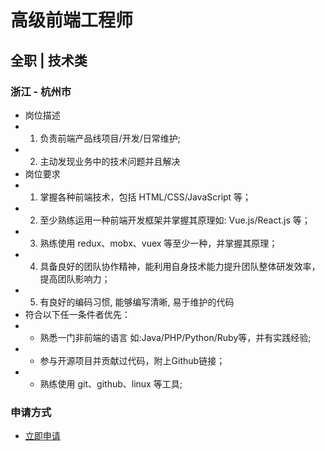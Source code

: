 
# 高级前端工程师
## 全职  |  技术类
### 浙江 - 杭州市

- 岗位描述
- 1. 负责前端产品线项目/开发/日常维护;
- 2. 主动发现业务中的技术问题并且解决
- 岗位要求
- 1. 掌握各种前端技术，包括 HTML/CSS/JavaScript 等；
- 2. 至少熟练运用一种前端开发框架并掌握其原理如: Vue.js/React.js 等；
- 3. 熟练使用 redux、mobx、vuex 等至少一种，并掌握其原理；
- 4. 具备良好的团队协作精神，能利用自身技术能力提升团队整体研发效率，提高团队影响力；
- 5. 有良好的编码习惯, 能够编写清晰, 易于维护的代码
- 符合以下任一条件者优先：
- * 熟悉一门非前端的语言 如:Java/PHP/Python/Ruby等，并有实践经验;
- * 参与开源项目并贡献过代码，附上Github链接；
- * 熟练使用 git、github、linux 等工具;
### 申请方式
- <a href="mailto:hr@tuya.com?subject=求职简历-高级前端工程师-来自GitHub">立即申请</a>
